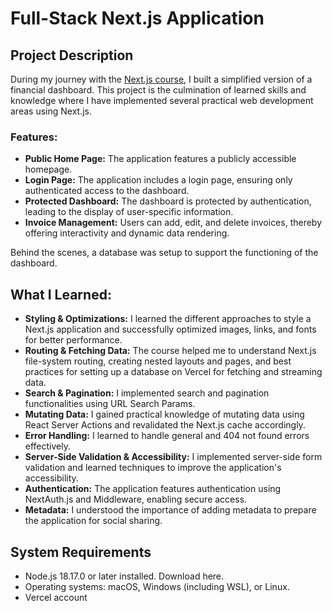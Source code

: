 # Full-Stack Next.js Application

## Project Description
During my journey with the [Next.js course](https://nextjs.org/learn/dashboard-app), I built a simplified version of a financial dashboard. This project is the culmination of learned skills and knowledge where I have implemented several practical web development areas using Next.js.

### Features:
- **Public Home Page:** The application features a publicly accessible homepage.
- **Login Page:** The application includes a login page, ensuring only authenticated access to the dashboard.
- **Protected Dashboard:** The dashboard is protected by authentication, leading to the display of user-specific information.
- **Invoice Management:** Users can add, edit, and delete invoices, thereby offering interactivity and dynamic data rendering.

Behind the scenes, a database was setup to support the functioning of the dashboard.

## What I Learned:
- **Styling & Optimizations:** I learned the different approaches to style a Next.js application and successfully optimized images, links, and fonts for better performance.
- **Routing & Fetching Data:** The course helped me to understand Next.js file-system routing, creating nested layouts and pages, and best practices for setting up a database on Vercel for fetching and streaming data.
- **Search & Pagination:** I implemented search and pagination functionalities using URL Search Params.
- **Mutating Data:** I gained practical knowledge of mutating data using React Server Actions and revalidated the Next.js cache accordingly.
- **Error Handling:** I learned to handle general and 404 not found errors effectively.
- **Server-Side Validation & Accessibility:** I implemented server-side form validation and learned techniques to improve the application's accessibility.
- **Authentication:** The application features authentication using NextAuth.js and Middleware, enabling secure access.
- **Metadata:** I understood the importance of adding metadata to prepare the application for social sharing.

## System Requirements
* Node.js 18.17.0 or later installed. Download here.
* Operating systems: macOS, Windows (including WSL), or Linux.
* Vercel account